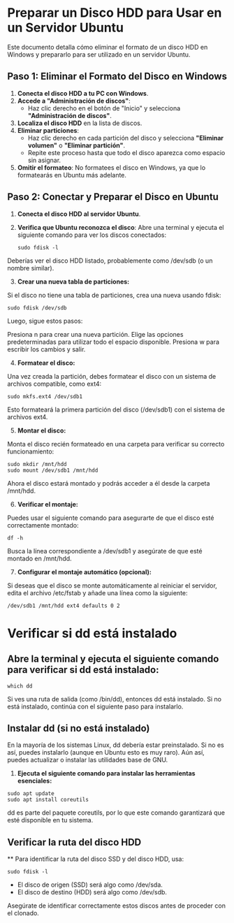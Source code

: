 # Preparar un Disco HDD para Usar en un Servidor Ubuntu

Este documento detalla cómo eliminar el formato de un disco HDD en Windows y prepararlo para ser utilizado en un servidor Ubuntu.

## Paso 1: Eliminar el Formato del Disco en Windows

1. **Conecta el disco HDD a tu PC con Windows**.
2. **Accede a "Administración de discos"**:
   - Haz clic derecho en el botón de "Inicio" y selecciona **"Administración de discos"**.
3. **Localiza el disco HDD** en la lista de discos.
4. **Eliminar particiones**:
   - Haz clic derecho en cada partición del disco y selecciona **"Eliminar volumen"** o **"Eliminar partición"**.
   - Repite este proceso hasta que todo el disco aparezca como espacio sin asignar.
5. **Omitir el formateo**: No formatees el disco en Windows, ya que lo formatearás en Ubuntu más adelante.

## Paso 2: Conectar y Preparar el Disco en Ubuntu

1. **Conecta el disco HDD al servidor Ubuntu**.

2. **Verifica que Ubuntu reconozca el disco**:
   Abre una terminal y ejecuta el siguiente comando para ver los discos conectados:

   ```
   sudo fdisk -l
   ```


Deberías ver el disco HDD listado, probablemente como /dev/sdb (o un nombre similar).

3. **Crear una nueva tabla de particiones:**

Si el disco no tiene una tabla de particiones, crea una nueva usando fdisk:

```
sudo fdisk /dev/sdb
```

Luego, sigue estos pasos:

Presiona n para crear una nueva partición.
Elige las opciones predeterminadas para utilizar todo el espacio disponible.
Presiona w para escribir los cambios y salir.

4. **Formatear el disco:**

Una vez creada la partición, debes formatear el disco con un sistema de archivos compatible, como ext4:

```
sudo mkfs.ext4 /dev/sdb1
```

Esto formateará la primera partición del disco (/dev/sdb1) con el sistema de archivos ext4.

5. **Montar el disco:**

Monta el disco recién formateado en una carpeta para verificar su correcto funcionamiento:

```
sudo mkdir /mnt/hdd
sudo mount /dev/sdb1 /mnt/hdd
```

Ahora el disco estará montado y podrás acceder a él desde la carpeta /mnt/hdd.

6. **Verificar el montaje:**

Puedes usar el siguiente comando para asegurarte de que el disco esté correctamente montado:

```
df -h
```

Busca la línea correspondiente a /dev/sdb1 y asegúrate de que esté montado en /mnt/hdd.

7. **Configurar el montaje automático (opcional):**


Si deseas que el disco se monte automáticamente al reiniciar el servidor, edita el archivo /etc/fstab y añade una línea como la siguiente:

```
/dev/sdb1 /mnt/hdd ext4 defaults 0 2
```


# Verificar si dd está instalado

## Abre la terminal y ejecuta el siguiente comando para verificar si dd está instalado:

```
which dd
```

Si ves una ruta de salida (como /bin/dd), entonces dd está instalado. Si no está instalado, continúa con el siguiente paso para instalarlo.

## Instalar dd (si no está instalado)

En la mayoría de los sistemas Linux, dd debería estar preinstalado. Si no es así, puedes instalarlo (aunque en Ubuntu esto es muy raro). Aún así, puedes actualizar o instalar las utilidades base de GNU.

1. **Ejecuta el siguiente comando para instalar las herramientas esenciales:**

```
sudo apt update
sudo apt install coreutils
```
dd es parte del paquete coreutils, por lo que este comando garantizará que esté disponible en tu sistema.

## Verificar la ruta del disco HDD

** Para identificar la ruta del disco SSD y del disco HDD, usa:
```
sudo fdisk -l
```

- El disco de origen (SSD) será algo como /dev/sda.
- El disco de destino (HDD) será algo como /dev/sdb.

Asegúrate de identificar correctamente estos discos antes de proceder con el clonado.
